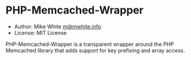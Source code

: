 PHP-Memcached-Wrapper
=====================

- Author: Mike White <m@mwhite.info>
- License: MIT License

PHP-Memcached-Wrapper is a transparent wrapper around the PHP Memcached library
that adds support for key prefixing and array access.
